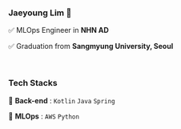 ### Jaeyoung Lim 🧸

✅ MLOps Engineer in **NHN AD**

✅ Graduation from **Sangmyung University, Seoul**

<br>

### Tech Stacks

🔹 **Back-end** : `Kotlin` `Java` `Spring`

🔹 **MLOps** : `AWS` `Python`
